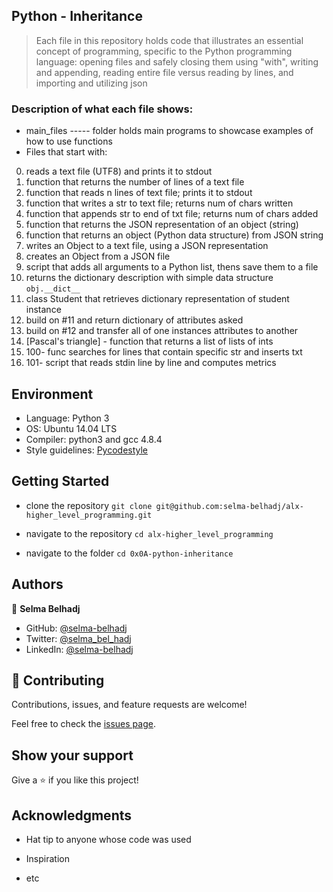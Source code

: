 
## Python - Inheritance
> Each file in this repository holds code that illustrates an essential concept of programming,
> specific to the Python programming language:
> opening files and safely closing them using "with", writing and appending,
> reading entire file versus reading by lines, and importing and utilizing json

### Description of what each file shows:
* main_files ----- folder holds main programs to showcase examples of how to use functions
* Files that start with:
0. reads a text file (UTF8) and prints it to stdout
1. function that returns the number of lines of a text file
2. function that reads n lines of text file; prints it to stdout
3. function that writes a str to text file; returns num of chars written
4. function that appends str to end of txt file; returns num of chars added
5. function that returns the JSON representation of an object (string)
6. function that returns an object (Python data structure) from JSON string
7. writes an Object to a text file, using a JSON representation
8. creates an Object from a JSON file
9. script that adds all arguments to a Python list, thens save them to a file
10. returns the dictionary description with simple data structure ```obj.__dict__```
11. class Student that retrieves dictionary representation of student instance
12. build on #11 and return dictionary of attributes asked
13. build on #12 and transfer all of one instances attributes to another
14. [Pascal's triangle] - function that returns a list of lists of ints
15. 100- func searches for lines that contain specific str and inserts txt
16. 101- script that reads stdin line by line and computes metrics

## Environment

* Language: Python 3
* OS: Ubuntu 14.04 LTS
* Compiler: python3 and gcc 4.8.4
* Style guidelines: [Pycodestyle](https://pypi.org/project/pycodestyle/)

## Getting Started

* clone the repository
`git clone git@github.com:selma-belhadj/alx-higher_level_programming.git`

* navigate to the repository
`cd alx-higher_level_programming`
* navigate to the folder
`cd 0x0A-python-inheritance`

## Authors

👤 **Selma Belhadj**

* GitHub: [@selma-belhadj](https://github.com/selma-belhadj)
* Twitter: [@selma_bel_hadj](https://twitter.com/selma_bel_hadj)
* LinkedIn: [@selma-belhadj](https://www.linkedin.com/in/selma-belhadj/)

## 🤝 Contributing

Contributions, issues, and feature requests are welcome!

Feel free to check the [issues page](https://github.com/selma-belhadj/alx-higher_level_programming/issues).

## Show your support

Give a ⭐️ if you like this project!

## Acknowledgments

* Hat tip to anyone whose code was used

* Inspiration
* etc

